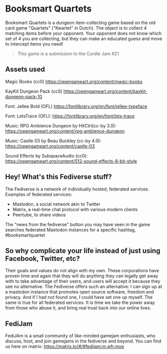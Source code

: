 # Booksmart Quartets

Booksmart Quartets is a dungeon item-collecting game based on the old card game "Quartets" ("Kwartet" in Dutch).
The object is to collect 4 matching items before your opponent. Your opponent does not know which set of 4 you are collecting,
but they can make an educated guess and move to intercept items you need!

> This game is a submission to the Curdle Jam #21 

## Assets used

Magic Books (cc0)
https://opengameart.org/content/magic-books

KayKit Dungeon Pack (cc0)
https://opengameart.org/content/kaykit-dungeon-pack-10

Font: Jellee Bold (OFL)
https://fontlibrary.org/en/font/jellee-typeface

Font: LetsTrace (OFL):
https://fontlibrary.org/en/font/lets-trace

Music: RPG Ambience Dungeon by HitCtrl(cc-by 3.0):
https://opengameart.org/content/rpg-ambience-dungeon

Music: Castle 03 by Beau Buckley (cc-by 4.0):
https://opengameart.org/content/castle-03

Sound Effects by SubspaceAudio (cc0):
https://opengameart.org/content/512-sound-effects-8-bit-style

## Hey! What's this Fediverse stuff?

The Fediverse is a network of individually hosted, federated services.
Examples of federated services:

* Mastodon, a social network akin to Twitter
* Matrix, a real-time chat protocol with various modern clients
* Peertube, to share videos

The "news from the fediverse" button you may have seen in the game searches federated Mastodon instances for a specific hashtag, #booksmartquartet

## So why complicate your life instead of just using Facebook, Twitter, etc?

Their goals and values do not align with my own. These corporations have proven time and again that they will do anything they can legally get away with to take advantage of their users, and users will accept it because they see no alternative. The Fediverse offers such an alternative: I can sign up at a mastodon instance that promotes open source software, freedom and privacy. And if I had not found one, I could have set one up myself. The same is true for all federated services. It is time we take the power away from those who abuse it, and bring real trust back into our online lives.

## FediJam

FediJAm is a small community of like-minded gamejam enthusiasts, who discuss, host, and join gamejams in the fediverse and beyond. 
You can find us here on matrix: https://matrix.to/#/#fedijam:m.wfr.moe
